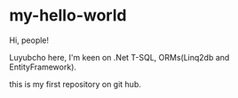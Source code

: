 # my-hello-world

Hi, people!

Luyubcho here, I'm keen on .Net T-SQL, ORMs(Linq2db and EntityFramework).

this is my first repository on git hub.
